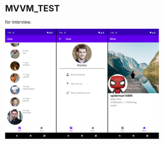 # MVVM_TEST
for interview.

![alt text](<https://github.com/spiderman16888/MVVM_TEST/blob/master/screencapture.jpg>)
